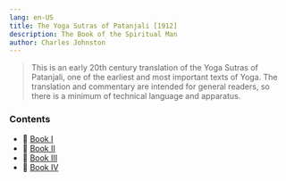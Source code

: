 ```yaml
---
lang: en-US
title: The Yoga Sutras of Patanjali [1912]
description: The Book of the Spiritual Man
author: Charles Johnston
---
```


> This is an early 20th century translation of the Yoga Sutras of Patanjali, one of the earliest and most important texts of Yoga. The translation and commentary are intended for general readers, so there is a minimum of technical language and apparatus. 

### Contents
- 📕 [Book I](./book1.md)
- 📕 [Book II](./book2.md)
- 📕 [Book III](./book3.md)
- 📕 [Book IV](./book4.md)